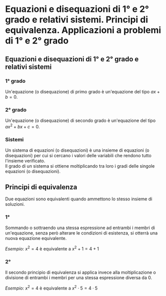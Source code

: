 # Equazioni e disequazioni di 1° e 2° grado e relativi sistemi. Principi di equivalenza. Applicazioni a problemi di 1° e 2° grado

## Equazioni e disequazioni di 1° e 2° grado e relativi sistemi

### 1° grado

Un'equazione (o disequazione) di primo grado è un'equazione del tipo
$ax + b = 0$.

### 2° grado

Un'equazione (o disequazione) di secondo grado è un'equazione del tipo
$ax^2 + bx + c = 0$.

### Sistemi

Un sistema di equazioni (o disequazioni) è una insieme di equazioni (o
disequazioni) per cui si cercano i valori delle variabili che rendono tutto
l'insieme verificato.\
Il grado di un sistema si ottiene moltiplicando tra loro i gradi delle singole
equazioni (o disequazioni).

## Principi di equivalenza

Due equazioni sono equivalenti quando ammettono lo stesso insieme di soluzioni.

### 1°

Sommando o sottraendo una stessa espressione ad entrambi i membri di
un'equazione, senza però alterare le condizioni di esistenza, si otterrà una
nuova equazione equivalente.

*Esempio:* $x^2 = 4$ è equivalente a $x^2 + 1 = 4 + 1$

### 2°

Il secondo principio di equivalenza si applica invece alla moltiplicazione o
divisione di entrambi i membri per una stessa espressione diversa da $0$.

*Esempio:* $x^2 = 4$ è equivalente a $x^2 \cdot 5 = 4 \cdot 5$
